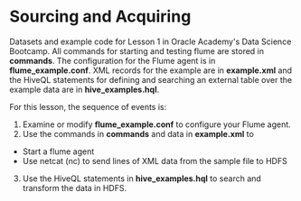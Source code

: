 Sourcing and Acquiring
==============================

Datasets and example code for Lesson 1 in Oracle Academy's Data Science Bootcamp.  All commands for starting and testing flume are stored in **commands**.  The configuration for the Flume agent is in **flume_example.conf**.  XML records for the example are in **example.xml** and the HiveQL statements for defining and searching an external table over the example data are in **hive_examples.hql**.

For this lesson, the sequence of events is:

1. Examine or modify **flume_example.conf** to configure your Flume agent.
2. Use the commands in **commands** and data in **example.xml** to
* Start a flume agent
* Use netcat (nc) to send lines of XML data from the sample file to HDFS
3. Use the HiveQL statements in **hive_examples.hql** to search and transform the data in HDFS.
